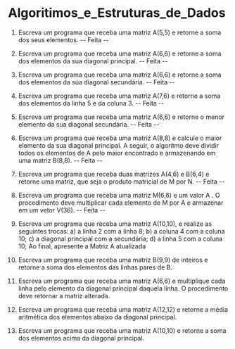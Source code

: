 # Algoritimos_e_Estruturas_de_Dados
1) Escreva um programa que receba uma matriz A(5,5) e retorne a soma dos seus elementos. -- Feita --

2) Escreva um programa que receba uma matriz A(6,6) e retorne a soma dos elementos da sua
diagonal principal. -- Feita --

3) Escreva um programa que receba uma matriz A(6,6) e retorne a soma dos elementos da sua
diagonal secundária. -- Feita --

4) Escreva um programa que receba uma matriz A(7,6) e retorne a soma dos elementos da linha
5 e da coluna 3. -- Feita --

5) Escreva um programa que receba uma matriz A(6,6) e retorne o menor elemento da sua
diagonal secundária. -- Feita --

6) Escreva um programa que receba uma matriz A(8,8) e calcule o maior elemento da sua
diagonal principal. A seguir, o algoritmo deve dividir todos os elementos de A pelo maior
encontrado e armazenando em uma matriz B(8,8). -- Feita --
 
7) Escreva um programa que receba duas matrizes A(4,6) e B(6,4) e retorne uma matriz, que
seja o produto matricial de M por N. -- Feita --

8) Escreva um programa que receba uma matriz M(6,6) e um valor A . O procedimento deve
multiplicar cada elemento de M por A e armazenar em um vetor V(36). -- Feita --

9) Escreva um programa que receba uma matriz A(10,10), e realize as seguintes trocas:
a) a linha 2 com a linha 8;
b) a coluna 4 com a coluna 10;
c) a diagonal principal com a secundária;
d) a linha 5 com a coluna 10;
Ao final, apresente a Matriz A atualizada

10) Escreva um programa que receba uma matriz B(9,9) de inteiros e retorne a soma dos
elementos das linhas pares de B.

11) Escreva um programa que receba uma matriz A(6,6) e multiplique cada linha pelo elemento
da diagonal principal daquela linha. O procedimento deve retornar a matriz alterada.

12) Escreva um programa que receba uma matriz A(12,12) e retorne a média aritmética dos
elementos abaixo da diagonal principal.

13) Escreva um programa que receba uma matriz A(10,10) e retorne a soma dos elementos acima
da diagonal principal.
